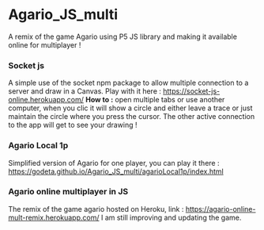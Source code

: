 # Agario_JS_multi
A remix of the game Agario using P5 JS library and making it available online for multiplayer !

### Socket js
A simple use of the socket npm package to allow multiple connection to a server and draw in a Canvas.
Play with it here : https://socket-js-online.herokuapp.com/
**How to :** open multiple tabs or use another computer, when you clic it will show a circle and either leave a trace or just maintain the circle where you press the cursor. The other active connection to the app will get to see your drawing !

### Agario Local 1p
Simplified version of Agario for one player, you can play it there :
https://godeta.github.io/Agario_JS_multi/agarioLocal1p/index.html

### Agario online multiplayer in JS
The remix of the game agario hosted on Heroku, link : 
https://agario-online-mult-remix.herokuapp.com/
I am still improving and updating the game.
